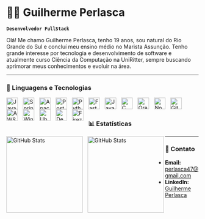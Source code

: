 # 👨‍💻 Guilherme Perlasca

**`Desenvolvedor FullStack`**

Olá! Me chamo Guilherme Perlasca, tenho 19 anos, sou natural do Rio Grande do Sul e concluí meu ensino médio no Marista Assunção. Tenho grande interesse por tecnologia e desenvolvimento de software e atualmente curso Ciência da Computação na UniRitter, sempre buscando aprimorar meus conhecimentos e evoluir na área.

---

### 🤖 Linguagens e Tecnologias

<img 
    align="left" 
    alt="Java"
    title="Java" 
    width="30px" 
    style="padding-right: 10px;" 
    src="https://cdn.jsdelivr.net/gh/devicons/devicon@latest/icons/java/java-original.svg" 
/>
<img 
    align="left" 
    alt="Spring" 
    title="Spring"
    width="30px" 
    style="padding-right: 10px;" 
    src="https://cdn.jsdelivr.net/gh/devicons/devicon@latest/icons/spring/spring-original.svg"
/>
<img 
    align="left" 
    alt="Apache Kafka" 
    title="Apache Kafka"
    width="30px" 
    style="padding-right: 10px;" 
    src="https://cdn.jsdelivr.net/gh/devicons/devicon@latest/icons/apachekafka/apachekafka-original.svg"
/>
<img 
    align="left" 
    alt="Postman" 
    title="Postman"
    width="30px" 
    style="padding-right: 10px;" 
    src="https://cdn.jsdelivr.net/gh/devicons/devicon@latest/icons/postman/postman-original.svg" 
/>
<img 
    align="left" 
    alt="Python" 
    title="Python"
    width="30px" 
    style="padding-right: 10px;" 
    src="https://cdn.jsdelivr.net/gh/devicons/devicon@latest/icons/python/python-original.svg" 
/>
<img 
    align="left" 
    alt="Fast Api" 
    title="Fast Api"
    width="30px" 
    style="padding-right: 10px;" 
    src="https://cdn.jsdelivr.net/gh/devicons/devicon@latest/icons/fastapi/fastapi-original.svg" 
/>
<img 
    align="left" 
    alt="JavaScript" 
    title="JavaScript"
    width="30px" 
    style="padding-right: 10px;" 
    src="https://cdn.jsdelivr.net/gh/devicons/devicon@latest/icons/javascript/javascript-original.svg" 
/>
<img 
    align="left" 
    alt="C"
    title="C" 
    width="30px" 
    style="padding-right: 10px;" 
    src="https://cdn.jsdelivr.net/gh/devicons/devicon@latest/icons/c/c-original.svg" 
/>
<img 
    align="left" 
    alt="Oracle"
    title="Oracle" 
    width="30px" 
    style="padding-right: 10px;" 
    src="https://cdn.jsdelivr.net/gh/devicons/devicon@latest/icons/oracle/oracle-original.svg" 
/>
<img 
    align="left" 
    alt="Node.js" 
    title="Node.js"
    width="30px" 
    style="padding-right: 10px;" 
    src="https://cdn.jsdelivr.net/gh/devicons/devicon@latest/icons/nodejs/nodejs-original.svg" 
/>
<img 
    align="left" 
    alt="Git" 
    title="Git"
    width="30px" 
    style="padding-right: 10px;" 
    src="https://cdn.jsdelivr.net/gh/devicons/devicon@latest/icons/git/git-original.svg" 
/>
<img 
    align="left" 
    alt="AWS" 
    title="AWS"
    width="30px" 
    style="padding-right: 10px;" 
    src="https://cdn.jsdelivr.net/gh/devicons/devicon@latest/icons/amazonwebservices/amazonwebservices-original-wordmark.svg" 
/>
<img 
    align="left" 
    alt="Windows" 
    title="Windows"
    width="30px" 
    style="padding-right: 10px;" 
    src="https://cdn.jsdelivr.net/gh/devicons/devicon@latest/icons/windows11/windows11-original.svg" 
/>
<img 
    align="left" 
    alt="Ubuntu" 
    title="Ubuntu"
    width="30px" 
    style="padding-right: 10px;" 
    src="https://cdn.jsdelivr.net/gh/devicons/devicon@latest/icons/ubuntu/ubuntu-original.svg" 
/>
<img 
    align="left" 
    alt="Debian" 
    title="Debian"
    width="30px" 
    style="padding-right: 10px;" 
    src="https://cdn.jsdelivr.net/gh/devicons/devicon@latest/icons/debian/debian-original.svg" 
/>
<img 
    align="left" 
    alt="Firezilla" 
    title="Firezilla"
    width="30px" 
    style="padding-right: 10px;" 
    src="https://cdn.jsdelivr.net/gh/devicons/devicon@latest/icons/filezilla/filezilla-original.svg" 
/>
<br/>
<br/>

### 📊 Estatísticas

<div>
  <img 
    align="left" 
    alt="GitHub Stats" 
    height="200" 
    style="padding-right: 10px;" 
    src="https://github-readme-stats.vercel.app/api?username=guiperlasca&show_icons=true&theme=tokyonight&include_all_commits=true&locale=pt-br" 
  />

<img 
      align="left" 
      alt="GitHub Stats" 
      height="200" 
      src="https://github-readme-stats.vercel.app/api/top-langs/?username=guiperlasca&theme=tokyonight&layout=compact&custom_title=Tecnologias&langs_count=9" 
  />

</div>

---

###  📧 Contato
- **Email:** [perlasca47@gmail.com](mailto:perlasca47@gmail.com)
- **LinkedIn:** [Guilherme Perlasca](https://www.linkedin.com/in/guilherme-perlasca-da-fontoura-848035263)
